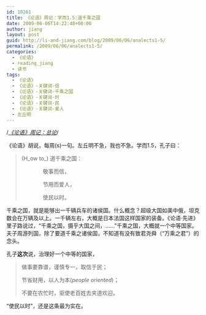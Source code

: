 ```yaml
---
id: 10261
title: 《论语》周记：学而1.5:道千乘之国
date: 2009-06-06T14:22:48+00:00
author: jiang
layout: post
guid: http://li-and-jiang.com/blog/2009/06/06/analects1-5/
permalink: /2009/06/06/analects1-5/
categories:
  - 《论语》
  - reading_jiang
  - 读书
tags:
  - 《论语》
  - 《论语》-关键词-信
  - 《论语》-关键词-千乘之国
  - 《论语》-关键词-时
  - 《论语》-关键词-民
  - 《论语》-关键词-爱人
  - 左丘明
---
```

/*[《论语》周记：总论](http://li-and-jiang.com/blog/2009/04/10/analects/)*/

《论语》胡说，每周(s)一句。左丘明不急，我也不急。学而1.5，孔子曰：

> (H_ow to_) 道千乘之国：
> 
> &#160;&#160;&#160;&#160;&#160;&#160;&#160;&#160;&#160;&#160;&#160;&#160;&#160; 敬事而信，
> 
> &#160;&#160;&#160;&#160;&#160;&#160;&#160;&#160;&#160;&#160;&#160;&#160;&#160; 节用而爱人，
> 
> &#160;&#160;&#160;&#160;&#160;&#160;&#160;&#160;&#160;&#160;&#160;&#160;&#160; 使民以时。

千乘之国，就是能够出一千辆兵车的诸侯国。什么概念？超级大国如美中俄，坦克数会在万辆及以上。一千辆左右，大概是日本法国这样国家的装备。《论语·先进》里子路说过，“千乘之国，摄乎大国之间，……”千乘之国，大概就一个中等国家。夫子周游列国，除了要道千乘之诸侯国，不知道有没有致君尧舜（“万乘之君”）的念头。

孔子**这次**说，治理好一个中等的国家，

> 做事要靠谱，谨慎专一，取信于民；
> 
> 节省财用，以人为本(_people oriented_)；
> 
> 不要在农忙时，驱使老百姓去夹道欢迎。

“使民以时”，还是这条最为实在。